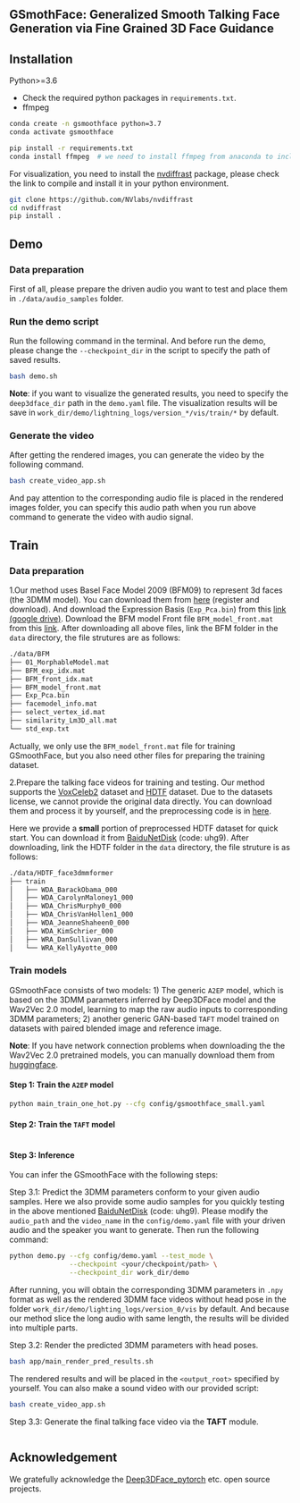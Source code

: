 ## GSmothFace: Generalized Smooth Talking Face Generation via Fine Grained 3D Face Guidance

## Installation
Python>=3.6
- Check the required python packages in `requirements.txt`.
- ffmpeg

```bash
conda create -n gsmoothface python=3.7
conda activate gsmoothface

pip install -r requirements.txt
conda install ffmpeg  # we need to install ffmpeg from anaconda to include the x264 encoder
```

For visualization, you need to install the [nvdiffrast](https://nvlabs.github.io/nvdiffrast/) package, please check the link to compile and install it in your python environment.
```bash
git clone https://github.com/NVlabs/nvdiffrast
cd nvdiffrast
pip install .
```

## Demo

### Data preparation
First of all, please prepare the driven audio you want to test and place them in `./data/audio_samples` folder.

### Run the demo script
Run the following command in the terminal. And before run the demo, please change the `--checkpoint_dir` in the script to specify the path of saved results.

```bash
bash demo.sh
```

**Note**: if you want to visualize the generated results, you need to specify the `deep3dface_dir` path in the `demo.yaml` file. The visualization results will be save in `work_dir/demo/lightning_logs/version_*/vis/train/*` by default.


### Generate the video
After getting the rendered images, you can generate the video by the following command.

```bash
bash create_video_app.sh
```
And pay attention to the corresponding audio file is placed in the rendered images folder, you can specify this audio path when you run above command to generate the video with audio signal.

## Train
### Data preparation
1.Our method uses Basel Face Model 2009 (BFM09) to represent 3d faces (the 3DMM model). You can download them from [here](https://faces.dmi.unibas.ch/bfm/main.php?nav=1-2&id=downloads) (register and download). And download the Expression Basis (`Exp_Pca.bin`) from this [link (google drive)](https://drive.google.com/file/d/1bw5Xf8C12pWmcMhNEu6PtsYVZkVucEN6/view). Download the BFM model Front file `BFM_model_front.mat` from this [link](https://drive.google.com/drive/folders/1YCxXKJFfo1w01PzayhnxWSZZK5k7spSH). After downloading all above files, link the BFM folder in the `data` directory, the file strutures are as follows:
```bash
./data/BFM
├── 01_MorphableModel.mat
├── BFM_exp_idx.mat
├── BFM_front_idx.mat
├── BFM_model_front.mat
├── Exp_Pca.bin
├── facemodel_info.mat
├── select_vertex_id.mat
├── similarity_Lm3D_all.mat
└── std_exp.txt
```
Actually, we only use the `BFM_model_front.mat` file for training GSmoothFace, but you also need other files for preparing the training dataset.

2.Prepare the talking face videos for training and testing. Our method supports the [VoxCeleb2](https://www.robots.ox.ac.uk/~vgg/data/voxceleb/vox2.html) dataset and [HDTF](https://github.com/MRzzm/HDTF) dataset. Due to the datasets license, we cannot provide the original data directly. You can download them and process it by yourself, and the preprocessing code is in [here](https://github.com/zhanghm1995/Deep3DFaceRecon_pytorch).

Here we provide a **small** portion of preprocessed HDTF dataset for quick start. You can download it from [BaiduNetDisk](https://pan.baidu.com/s/1v9nlpLgrrEZXy53bwKsvNQ) (code: uhg9).
After downloading, link the HDTF folder in the `data` directory, the file struture is as follows:
```bash
./data/HDTF_face3dmmformer
├── train
│   ├── WDA_BarackObama_000
│   ├── WDA_CarolynMaloney1_000
│   ├── WDA_ChrisMurphy0_000
│   ├── WDA_ChrisVanHollen1_000
│   ├── WDA_JeanneShaheen0_000
│   ├── WDA_KimSchrier_000
│   ├── WRA_DanSullivan_000
│   └── WRA_KellyAyotte_000
```

### Train models
GSmoothFace consists of two models: 1) The generic `A2EP` model, which is based on the 3DMM parameters inferred by Deep3DFace model and the Wav2Vec 2.0 model, learning to map the raw audio inputs to corresponding 3DMM parameters; 2) another generic GAN-based `TAFT` model trained on datasets with paired blended image and reference image. 

**Note**: If you have network connection problems when downloading the the Wav2Vec 2.0 pretrained models, you can manually download them from [huggingface](https://huggingface.co/facebook/wav2vec2-base-960h).

#### Step 1: Train the `A2EP` model
```bash
python main_train_one_hot.py --cfg config/gsmoothface_small.yaml
```

#### Step 2: Train the `TAFT` model
```bash

```

#### Step 3: Inference
You can infer the GSmoothFace with the following steps:

Step 3.1: Predict the 3DMM parameters conform to your given audio samples. Here we also provide some audio samples for you quickly testing in the above mentioned [BaiduNetDisk](https://pan.baidu.com/s/1v9nlpLgrrEZXy53bwKsvNQ) (code: uhg9). Please modify the `audio_path` and the `video_name` in the `config/demo.yaml` file with your driven audio and the speaker you want to generate. Then run the following command:
```bash
python demo.py --cfg config/demo.yaml --test_mode \
               --checkpoint <your/checkpoint/path> \
               --checkpoint_dir work_dir/demo
```
After running, you will obtain the corresponding 3DMM parameters in `.npy` format as well as the rendered 3DMM face videos without head pose in the folder `work_dir/demo/lighting_logs/version_0/vis` by default. And because our method slice the long audio with same length, the results will be divided into multiple parts.

Step 3.2: Render the predicted 3DMM parameters with head poses.
```bash
bash app/main_render_pred_results.sh
```
The rendered results and will be placed in the `<output_root>` specified by yourself. You can also make a sound video with our provided script:
```bash
bash create_video_app.sh
```

Step 3.3: Generate the final talking face video via the **TAFT** module.
```bash

```

## Acknowledgement

We gratefully acknowledge the [Deep3DFace_pytorch](https://github.com/sicxu/Deep3DFaceRecon_pytorch) etc. open source projects.


